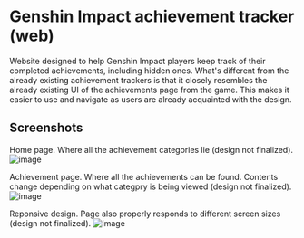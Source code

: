 # Genshin Impact achievement tracker (web)

Website designed to help Genshin Impact players keep track of their completed achievements, including hidden ones. What's different from the already existing achievement trackers is that it closely resembles the already existing UI of the achievements page from the game. This makes it easier to use and navigate as users are already acquainted with the design. 

## Screenshots

Home page. Where all the achievement categories lie (design not finalized).
![image](https://github.com/maritogram/genshin-web-tracker/assets/94982527/63f68801-a95f-40af-8068-20e35a4741a6)


Achievement page. Where all the achievements can be found. Contents change depending on what categpry is being viewed (design not finalized).
![image](https://github.com/maritogram/genshin-web-tracker/assets/94982527/8c8d9cf3-6293-48ea-a1aa-f8a06eec8cde)

Reponsive design. Page also properly responds to different screen sizes (design not finalized).
![image](https://github.com/maritogram/genshin-web-tracker/assets/94982527/e5187706-775d-4c93-ab4b-c68a0ca21c35)




